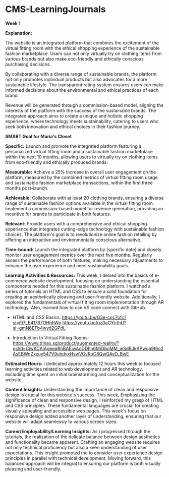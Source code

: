 # CMS-LearningJournals

**Week 1**

**Explanation:**

The website is an integrated platform that combines the excitement of the virtual fitting room with the ethical shopping experience of the sustainable fashion marketplace. 
Users can not only virtually try on clothing items from various brands but also make eco-friendly and ethically conscious purchasing decisions.

By collaborating with a diverse range of sustainable brands, the platform not only promotes individual products but also advocates for a more sustainable lifestyle. 
The transparent rating system ensures users can make informed decisions about the environmental and ethical practices of each brand.

Revenue will be generated through a commission-based model, aligning the interests of the platform with the success of the sustainable brands. The integrated 
approach aims to create a unique and holistic shopping experience, where technology meets sustainability, catering to users who seek both innovation and 
ethical choices in their fashion journey.

**SMART Goal for Maria's Closet**

**Specific:** Launch and promote the integrated platform featuring a personalized virtual fitting room and a sustainable fashion marketplace within the 
next 10 months, allowing users to virtually try on clothing items from eco-friendly and ethically produced brands.

**Measurable:** Achieve a 25% increase in overall user engagement on the platform, measured by the combined metrics of virtual fitting room usage and 
sustainable fashion marketplace transactions, within the first three months post-launch.

**Achievable:** Collaborate with at least 20 clothing brands, ensuring a diverse range of sustainable fashion options available in the virtual fitting room. 
Implement a commission-based model for revenue generation, providing an incentive for brands to participate in both features.

**Relevant:** Provide users with a comprehensive and ethical shopping experience that integrates cutting-edge technology with sustainable fashion choices. 
The platform's goal is to revolutionize online fashion retailing by offering an interactive and environmentally conscious alternative.

**Time-bound:** Launch the integrated platform by [specific date] and closely monitor user engagement metrics over the next five months. Regularly assess the 
performance of both features, making necessary adjustments to enhance the user experience and meet sustainability goals.

**Learning Activities & Resources:**
This week, I delved into the basics of e-commerce website development, focusing on understanding the essential components needed for this sustainable fashion platform. 
I watched a series of tutorials on HTML and CSS to ensure a solid foundation for creating an aesthetically pleasing and user-friendly website. Additionally, 
I explored the fundamentals of virtual fitting room implementation through AR technology. Also, learned how to use VS code connect with GitHub.

- HTML and CSS Basics:
https://youtu.be/G3e-cpL7ofc?si=i97LE41787OHhhWo
https://youtu.be/qz0aGYrrlhU?si=gmN6ETb4wyd2GPdL 

- Introduction to Virtual Fitting Rooms:
https://www.trinax.sg/product/augmented-reality/?gclid=CjwKCAiAgeeqBhBAEiwAoDDhn6MiObcMM_wSdBJkAPwga9t6o2AsEBWqZxxuy547V9uhdyxHswVGvRoC8QwQAvD_BwE 

**Estimated Hours:**
I dedicated approximately 12 hours this week to focused learning activities related to web development and AR technology, excluding time spent on initial brainstorming 
and conceptualization for the website.

**Content Insights:**
Understanding the importance of clean and responsive design is crucial for this website's success. This week, Emphasizing the significance of clean and responsive design, 
I reinforced my grasp of HTML and CSS principles. These fundamental languages are crucial for creating visually appealing and accessible web pages. This week's focus on
responsive design added another layer of understanding, ensuring that our website will adapt seamlessly to various screen sizes.

**Career/Employability/Learning Insights:**
As I progressed through the tutorials, the realization of the delicate balance between design aesthetics and functionality became apparent. Crafting an engaging website
requires not only technical proficiency but also a keen understanding of user expectations. This insight prompted me to consider user experience design principles in 
parallel with technical development. Moving forward, this balanced approach will be integral to ensuring our platform is both visually pleasing and user-friendly.

